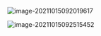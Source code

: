 ![image-20211015092019617](C:\Users\acer\AppData\Roaming\Typora\typora-user-images\image-20211015092019617.png)

![image-20211015092515452](C:\Users\acer\AppData\Roaming\Typora\typora-user-images\image-20211015092515452.png)

